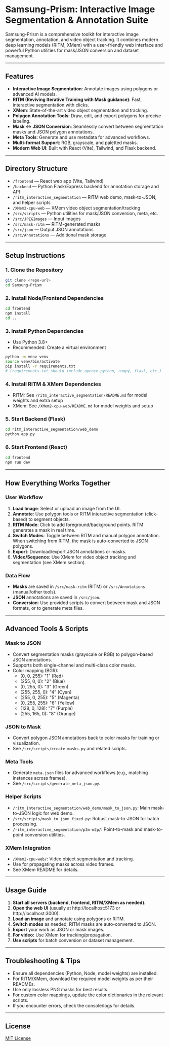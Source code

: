 # Samsung-Prism: Interactive Image Segmentation & Annotation Suite

Samsung-Prism is a comprehensive toolkit for interactive image segmentation, annotation, and video object tracking. It combines modern deep learning models (RITM, XMem) with a user-friendly web interface and powerful Python utilities for mask/JSON conversion and dataset management.

---

## Features

- **Interactive Image Segmentation**: Annotate images using polygons or advanced AI models.
- **RITM (Reviving Iterative Training with Mask guidance)**: Fast, interactive segmentation with clicks.
- **XMem**: State-of-the-art video object segmentation and tracking.
- **Polygon Annotation Tools**: Draw, edit, and export polygons for precise labeling.
- **Mask ↔ JSON Conversion**: Seamlessly convert between segmentation masks and JSON polygon annotations.
- **Meta Tools**: Generate and use metadata for advanced workflows.
- **Multi-format Support**: RGB, grayscale, and paletted masks.
- **Modern Web UI**: Built with React (Vite), Tailwind, and Flask backend.

---

## Directory Structure

- `/frontend` — React web app (Vite, Tailwind)
- `/backend` — Python Flask/Express backend for annotation storage and API
- `/ritm_interactive_segmentation` — RITM web demo, mask-to-JSON, and helper scripts
- `/XMem2-cpu-web` — XMem video object segmentation/tracking
- `/src/scripts` — Python utilities for mask/JSON conversion, meta, etc.
- `/src/JPEGImages` — Input images
- `/src/mask-ritm` — RITM-generated masks
- `/src/json` — Output JSON annotations
- `/src/Annotations` — Additional mask storage

---

## Setup Instructions

### 1. Clone the Repository
```bash
git clone <repo-url>
cd Samsung-Prism
```

### 2. Install Node/Frontend Dependencies
```bash
cd frontend
npm install
cd ..
```

### 3. Install Python Dependencies
- Use Python 3.8+
- Recommended: Create a virtual environment

```bash
python -m venv venv
source venv/bin/activate
pip install -r requirements.txt
# (requirements.txt should include opencv-python, numpy, flask, etc.)
```

### 4. Install RITM & XMem Dependencies
- RITM: See `/ritm_interactive_segmentation/README.md` for model weights and extra setup
- XMem: See `/XMem2-cpu-web/README.md` for model weights and setup

### 5. Start Backend (Flask)
```bash
cd ritm_interactive_segmentation/web_demo
python app.py
```

### 6. Start Frontend (React)
```bash
cd frontend
npm run dev
```

---

## How Everything Works Together

### **User Workflow**
1. **Load Image**: Select or upload an image from the UI.
2. **Annotate**: Use polygon tools or RITM interactive segmentation (click-based) to segment objects.
3. **RITM Mode**: Click to add foreground/background points. RITM generates a mask in real time.
4. **Switch Modes**: Toggle between RITM and manual polygon annotation. When switching from RITM, the mask is auto-converted to JSON polygons.
5. **Export**: Download/export JSON annotations or masks.
6. **Video/Sequence**: Use XMem for video object tracking and segmentation (see XMem section).

### **Data Flow**
- **Masks** are saved in `/src/mask-ritm` (RITM) or `/src/Annotations` (manual/other tools).
- **JSON** annotations are saved in `/src/json`.
- **Conversion**: Use provided scripts to convert between mask and JSON formats, or to generate meta files.

---

## Advanced Tools & Scripts

### **Mask to JSON**
- Convert segmentation masks (grayscale or RGB) to polygon-based JSON annotations.
- Supports both single-channel and multi-class color masks.
- Color mapping (BGR):
  - (0, 0, 255): "1" (Red)
  - (255, 0, 0): "2" (Blue)
  - (0, 255, 0): "3" (Green)
  - (255, 255, 0): "4" (Cyan)
  - (255, 0, 255): "5" (Magenta)
  - (0, 255, 255): "6" (Yellow)
  - (128, 0, 128): "7" (Purple)
  - (255, 165, 0): "8" (Orange)

### **JSON to Mask**
- Convert polygon JSON annotations back to color masks for training or visualization.
- See `/src/scripts/create_masks.py` and related scripts.

### **Meta Tools**
- Generate `meta.json` files for advanced workflows (e.g., matching instances across frames).
- See `/src/scripts/generate_meta_json.py`.

### **Helper Scripts**
- `/ritm_interactive_segmentation/web_demo/mask_to_json.py`: Main mask-to-JSON logic for web demo.
- `/src/scripts/mask_to_json_fixed.py`: Robust mask-to-JSON for batch processing.
- `/ritm_interactive_segmentation/p2m-m2p/`: Point-to-mask and mask-to-point conversion utilities.

### **XMem Integration**
- `/XMem2-cpu-web/`: Video object segmentation and tracking.
- Use for propagating masks across video frames.
- See XMem README for details.

---

## Usage Guide

1. **Start all servers (backend, frontend, RITM/XMem as needed).**
2. **Open the web UI** (usually at http://localhost:5173 or http://localhost:3000).
3. **Load an image** and annotate using polygons or RITM.
4. **Switch modes** as needed; RITM masks are auto-converted to JSON.
5. **Export** your work as JSON or mask images.
6. **For video:** Use XMem for tracking/propagation.
7. **Use scripts** for batch conversion or dataset management.

---

## Troubleshooting & Tips
- Ensure all dependencies (Python, Node, model weights) are installed.
- For RITM/XMem, download the required model weights as per their READMEs.
- Use only lossless PNG masks for best results.
- For custom color mappings, update the color dictionaries in the relevant scripts.
- If you encounter errors, check the console/logs for details.

---

## License

[MIT License](LICENSE)